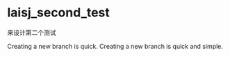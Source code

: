 # laisj_second_test
来设计第二个测试

Creating a new branch is quick.
Creating a new branch is quick and simple.
